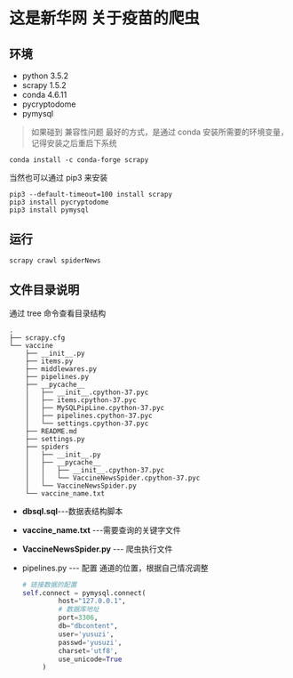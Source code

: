 # 这是新华网 关于疫苗的爬虫
## 环境
- python 3.5.2
- scrapy 1.5.2
- conda 4.6.11
- pycryptodome 
- pymysql
> 如果碰到 兼容性问题
最好的方式，是通过 conda 安装所需要的环境变量，记得安装之后重启下系统
```
conda install -c conda-forge scrapy
```
当然也可以通过 pip3 来安装
```
pip3 --default-timeout=100 install scrapy 
pip3 install pycryptodome
pip3 install pymysql
```

## 运行
```
scrapy crawl spiderNews  
```

## 文件目录说明

通过 tree 命令查看目录结构
```
.
├── scrapy.cfg
└── vaccine
    ├── __init__.py
    ├── items.py
    ├── middlewares.py
    ├── pipelines.py
    ├── __pycache__
    │   ├── __init__.cpython-37.pyc
    │   ├── items.cpython-37.pyc
    │   ├── MySQLPipLine.cpython-37.pyc
    │   ├── pipelines.cpython-37.pyc
    │   └── settings.cpython-37.pyc
    ├── README.md
    ├── settings.py
    ├── spiders
    │   ├── __init__.py
    │   ├── __pycache__
    │   │   ├── __init__.cpython-37.pyc
    │   │   └── VaccineNewsSpider.cpython-37.pyc
    │   └── VaccineNewsSpider.py
    └── vaccine_name.txt
```
- **dbsql.sql**---数据表结构脚本
- **vaccine_name.txt** ---需要查询的关键字文件

- **VaccineNewsSpider.py** --- 爬虫执行文件

- pipelines.py --- 配置 通道的位置，根据自己情况调整
   ```python
   # 链接数据的配置
   self.connect = pymysql.connect(
            host="127.0.0.1",
            # 数据库地址
            port=3306,
            db="dbcontent",
            user='yusuzi',
            passwd='yusuzi',
            charset='utf8',
            use_unicode=True
        )
   ```